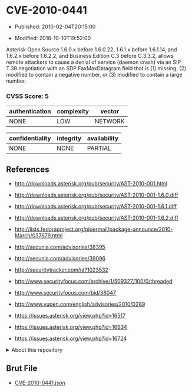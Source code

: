 # CVE-2010-0441

- Published: 2010-02-04T20:15:00

- Modified: 2018-10-10T19:52:00

Asterisk Open Source 1.6.0.x before 1.6.0.22, 1.6.1.x before 1.6.1.14, and 1.6.2.x before 1.6.2.2, and Business Edition C.3 before C.3.3.2, allows remote attackers to cause a denial of service (daemon crash) via an SIP T.38 negotiation with an SDP FaxMaxDatagram field that is (1) missing, (2) modified to contain a negative number, or (3) modified to contain a large number.

### CVSS Score: **5**

| authentication | complexity | vector |
| --- | --- | --- |
| NONE | LOW | NETWORK |

| confidentiality | integrity | availability |
| --- | --- | --- |
| NONE | NONE | PARTIAL |

## References

* http://downloads.asterisk.org/pub/security/AST-2010-001.html

* http://downloads.asterisk.org/pub/security/AST-2010-001-1.6.0.diff

* http://downloads.asterisk.org/pub/security/AST-2010-001-1.6.1.diff

* http://downloads.asterisk.org/pub/security/AST-2010-001-1.6.2.diff

* http://lists.fedoraproject.org/pipermail/package-announce/2010-March/037679.html

* http://secunia.com/advisories/38395

* http://secunia.com/advisories/39096

* http://securitytracker.com/id?1023532

* http://www.securityfocus.com/archive/1/509327/100/0/threaded

* http://www.securityfocus.com/bid/38047

* http://www.vupen.com/english/advisories/2010/0289

* https://issues.asterisk.org/view.php?id=16517

* https://issues.asterisk.org/view.php?id=16634

* https://issues.asterisk.org/view.php?id=16724

<details>
<summary>About this repository</summary> 

  This repository is part of the project [Live Hack CVE](https://github.com/Live-Hack-CVE). Main website can be found [www.live-hack.org](https://www.live-hack.org) 
  
  Made by [Sn0wAlice](https://github.com/Sn0wAlice) for the people that care about security and need to have a feed of the latest CVEs. Hope you enjoy it, don't forget to star the repo and follow me on [Twitter](https://twitter.com/Sn0wAlice) and [Github](https://github.com/Sn0wAlice). And that is my [personnal website](https://www.alice-snow.me/)

  - [Home Page](https://github.com/Live-Hack-CVE)
  - [Framework](https://github.com/Live-Hack-CVE/cve-framework)
  - [CVE database](https://github.com/Live-Hack-CVE/full_database)
  - [Changelog](https://github.com/Live-Hack-CVE/Changelog)
</details>

## Brut File

* [CVE-2010-0441.json](https://raw.githubusercontent.com/Live-Hack-CVE/full_database/main/cves/2010/CVE-2010-0441.json)

